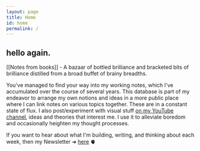 ```yaml
---
layout: page
title: Home
id: home
permalink: /
---
```


## hello again.

[[Notes from books]] - A bazaar of bottled brilliance and bracketed bits of brilliance distilled from a broad buffet of brainy breadths. 

You've managed to find your way into my working notes, which I've accumulated over the course of several years. This database is part of my endeavor to arrange my own notions and ideas in a more public place where I can link notes on various topics together. These are in a constant state of flux. I also post/experiment with visual stuff [on my YouTube channel](https://www.youtube.com/c/RobertBlanc), ideas and theories that interest me. I use it to alleviate boredom and occasionally heighten my thought processes.


If you want to hear about what I'm building, writing, and thinking about each week, then my Newsletter ➜ [here](https://linkincubator.substack.com/) 🫀